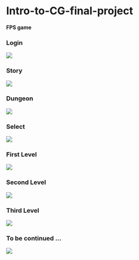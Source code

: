 # Intro-to-CG-final-project

**FPS game**

### Login
![](https://i.imgur.com/JDcnaFh.png)

### Story
![](https://i.imgur.com/9RupNia.png)

### Dungeon
![](https://i.imgur.com/0YyJTCQ.png)

### Select
![](https://i.imgur.com/k8FEUww.png)

### First Level
![](https://i.imgur.com/nZAZVFA.png)

### Second Level
![](https://i.imgur.com/v5KRyB3.jpg)

### Third Level
![](https://i.imgur.com/VFtiP1v.png)

### To be continued ...
![](https://i.imgur.com/8wT4nRe.png)
